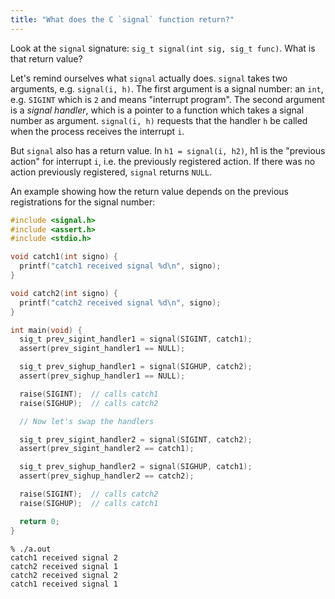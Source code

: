 ```yaml
---
title: "What does the C `signal` function return?"
---
```


Look at the `signal` signature: `sig_t signal(int sig, sig_t func)`. What is that return value?

Let's remind ourselves what `signal` actually does. `signal` takes two arguments, e.g. `signal(i, h)`. The first argument is a signal number: an `int`, e.g. `SIGINT` which is `2` and means "interrupt program". The second argument is a _signal handler_, which is a pointer to a function which takes a signal number as argument. `signal(i, h)` requests that the handler `h` be called when the process receives the interrupt `i`.

But `signal` also has a return value. In `h1 = signal(i, h2)`, h1 is the "previous action" for interrupt `i`, i.e. the previously registered action. If there was no action previously registered, `signal` returns `NULL`.

An example showing how the return value depends on the previous registrations for the signal number:

```c
#include <signal.h>
#include <assert.h>
#include <stdio.h>

void catch1(int signo) {
  printf("catch1 received signal %d\n", signo);
}

void catch2(int signo) {
  printf("catch2 received signal %d\n", signo);
}

int main(void) {
  sig_t prev_sigint_handler1 = signal(SIGINT, catch1);
  assert(prev_sigint_handler1 == NULL);

  sig_t prev_sighup_handler1 = signal(SIGHUP, catch2);
  assert(prev_sighup_handler1 == NULL);

  raise(SIGINT);  // calls catch1
  raise(SIGHUP);  // calls catch2

  // Now let's swap the handlers

  sig_t prev_sigint_handler2 = signal(SIGINT, catch2);
  assert(prev_sigint_handler2 == catch1);

  sig_t prev_sighup_handler2 = signal(SIGHUP, catch1);
  assert(prev_sighup_handler2 == catch2);

  raise(SIGINT);  // calls catch2
  raise(SIGHUP);  // calls catch1

  return 0;
}
```

```
% ./a.out
catch1 received signal 2
catch2 received signal 1
catch2 received signal 2
catch1 received signal 1
```
